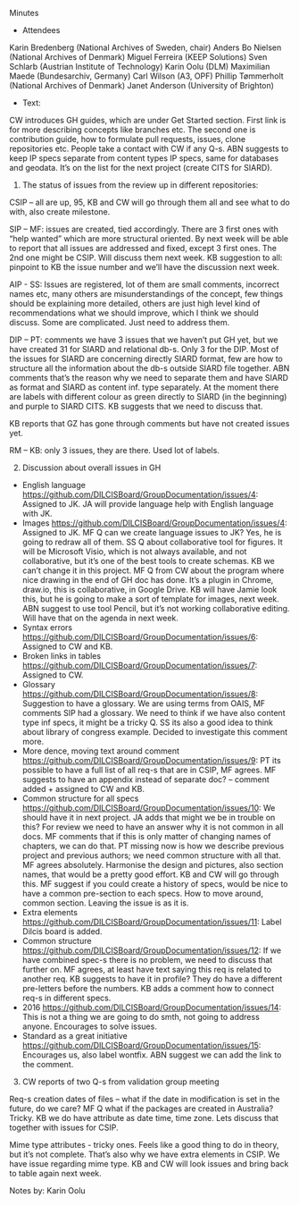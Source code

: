 Minutes

- Attendees

Karin Bredenberg (National Archives of Sweden, chair)
Anders Bo Nielsen (National Archives of Denmark)
Miguel Ferreira (KEEP Solutions)
Sven Schlarb (Austrian Institute of Technology)
Karin Oolu (DLM)
Maximilian Maede (Bundesarchiv, Germany)
Carl Wilson (A3, OPF) 
Phillip Tømmerholt (National Archives of Denmark)
Janet Anderson (University of Brighton)

- Text:

CW introduces GH guides, which are under Get Started section. First link is for more describing concepts like branches etc. The second one is contribution guide, how to formulate pull requests, issues, clone repositories etc. People take a contact with CW if any Q-s. 
ABN suggests to keep IP specs separate from content types IP specs, same for databases and geodata. It’s on the list for the next project (create CITS for SIARD). 

1.	The status of issues from the review up in different repositories: 

CSIP – all are up, 95, KB and CW will go through them all and see what to do with, also create milestone. 

SIP – MF: issues are created, tied accordingly. There are 3 first ones with “help wanted” which are more structural oriented. By next week will be able to report that all issues are addressed and fixed, except 3 first ones. The 2nd one might be CSIP. Will discuss them next week. 
KB suggestion to all: pinpoint to KB the issue number and we’ll have the discussion next week. 

AIP - SS: Issues are registered, lot of them are small comments, incorrect names etc, many others are misunderstandings of the concept, few things should be explaining more detailed, others are just high level kind of recommendations what we should improve, which I think we should discuss. Some are complicated. Just need to address them. 

DIP – PT: comments we have 3 issues that we haven’t put GH yet, but we have created 31 for SIARD and relational db-s. Only 3 for the DIP. Most of the issues for SIARD are concerning directly SIARD format, few are how to structure all the information about the db-s outside SIARD file together. ABN comments that’s the reason why we need to separate them and have SIARD as format and SIARD as content inf. type separately. At the moment there are labels with different colour as green directly to SIARD (in the beginning) and purple to SIARD CITS. KB suggests that we need to discuss that. 

KB reports that GZ has gone through comments but have not created issues yet. 

RM – KB: only 3 issues, they are there. Used lot of labels. 

2.	Discussion about overall issues in GH 

- English language https://github.com/DILCISBoard/GroupDocumentation/issues/4: Assigned to JK. JA will provide language help with English language with JK.
- Images https://github.com/DILCISBoard/GroupDocumentation/issues/4: Assigned to JK.
MF Q can we create language issues to JK? Yes, he is going to redraw all of them. SS Q about collaborative tool for figures. It will be Microsoft Visio, which is not always available, and not collaborative, but it’s one of the best tools to create schemas. KB we can’t change it in this project. 
MF Q from CW about the program where nice drawing in the end of GH doc has done. It’s a plugin in Chrome, draw.io, this is collaborative, in Google Drive. KB will have Jamie look this, but he is going to make a sort of template for images, next week. ABN suggest to use tool Pencil, but it’s not working collaborative editing. Will have that on the agenda in next week.
- Syntax errors https://github.com/DILCISBoard/GroupDocumentation/issues/6: Assigned to CW and KB.
- Broken links in tables https://github.com/DILCISBoard/GroupDocumentation/issues/7: Assigned to CW.
- Glossary https://github.com/DILCISBoard/GroupDocumentation/issues/8: Suggestion to have a glossary. We are using terms from OAIS, MF comments SIP had a glossary. We need to think if we have also content type inf specs, it might be a tricky Q. SS its also a good idea to think about library of congress example. Decided to investigate this comment more. 
- More dence, moving text around comment https://github.com/DILCISBoard/GroupDocumentation/issues/9: PT its possible to have a full list of all req-s that are in CSIP, MF agrees. MF suggests to have an appendix instead of separate doc? – comment added + assigned to CW and KB.
- Common structure for all specs https://github.com/DILCISBoard/GroupDocumentation/issues/10: We should have it in next project. JA adds that might we be in trouble on this? For review we need to have an answer why it is not common in all docs. MF comments that if this is only matter of changing names of chapters, we can do that. PT missing now is how we describe previous project and previous authors; we need common structure with all that. MF agrees absolutely. Harmonise the design and pictures, also section names, that would be a pretty good effort. KB and CW will go through this. MF suggest if you could create a history of specs, would be nice to have a common pre-section to each specs. How to move around, common section. Leaving the issue is as it is. 
- Extra elements https://github.com/DILCISBoard/GroupDocumentation/issues/11: Label Dilcis board is added.
- Common structure https://github.com/DILCISBoard/GroupDocumentation/issues/12: If we have combined spec-s there is no problem, we need to discuss that further on. MF agrees, at least have text saying this req is related to another req. KB suggests to have it in profile? They do have a different pre-letters before the numbers. KB adds a comment how to connect req-s in different specs.
- 2016 https://github.com/DILCISBoard/GroupDocumentation/issues/14: This is not a thing we are going to do smth, not going to address anyone. Encourages to solve issues. 
- Standard as a great initiative https://github.com/DILCISBoard/GroupDocumentation/issues/15: Encourages us, also label wontfix. ABN suggest we can add the link to the comment. 

3.	CW reports of two Q-s from validation group meeting

Req-s creation dates of files – what if the date in modification is set in the future, do we care? MF Q what if the packages are created in Australia? Tricky. KB we do have attribute as date time, time zone. Lets discuss that together with issues for CSIP. 

Mime type attributes - tricky ones. Feels like a good thing to do in theory, but it’s not complete. That’s also why we have extra elements in CSIP. We have issue regarding mime type. KB and CW will look issues and bring back to table again next week. 

Notes by: Karin Oolu
